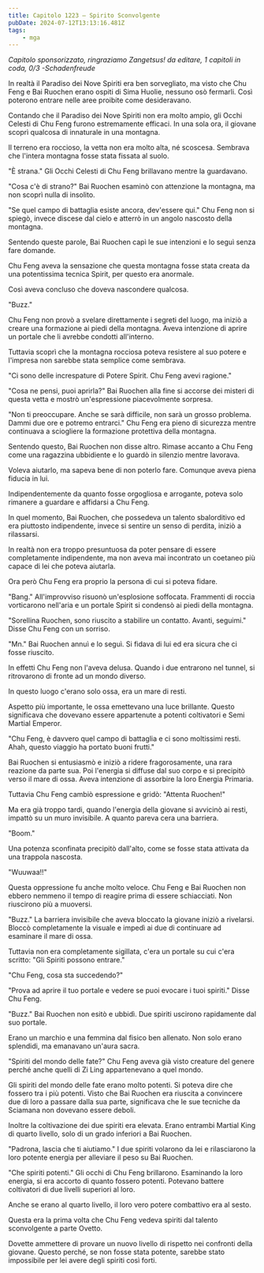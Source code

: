 ```yaml
---
title: Capitolo 1223 – Spirito Sconvolgente
pubDate: 2024-07-12T13:13:16.481Z
tags:
    - mga
---
```



<em>Capitolo sponsorizzato, ringraziamo Zangetsus!
da editare,
1 capitoli in coda, 0/3
-Schadenfreude</em>


In realtà il Paradiso dei Nove Spiriti era ben sorvegliato, ma visto che Chu Feng e Bai Ruochen erano ospiti di Sima Huolie, nessuno osò fermarli. Così poterono entrare nelle aree proibite come desideravano.


Contando che il Paradiso dei Nove Spiriti non era molto ampio, gli Occhi Celesti di Chu Feng furono estremamente efficaci. In una sola ora, il giovane scoprì qualcosa di innaturale in una montagna.


Il terreno era roccioso, la vetta non era molto alta, né scoscesa. Sembrava che l'intera montagna fosse stata fissata al suolo.


"È strana." Gli Occhi Celesti di Chu Feng brillavano mentre la guardavano.


"Cosa c'è di strano?" Bai Ruochen esaminò con attenzione la montagna, ma non scoprì nulla di insolito.


"Se quel campo di battaglia esiste ancora, dev'essere qui." Chu Feng non si spiegò, invece discese dal cielo e atterrò in un angolo nascosto della montagna.


Sentendo queste parole, Bai Ruochen capì le sue intenzioni e lo seguì senza fare domande.


Chu Feng aveva la sensazione che questa montagna fosse stata creata da una potentissima tecnica Spirit, per questo era anormale.


Così aveva concluso che doveva nascondere qualcosa.


"Buzz."


Chu Feng non provò a svelare direttamente i segreti del luogo, ma iniziò a creare una formazione ai piedi della montagna. Aveva intenzione di aprire un portale che li avrebbe condotti all'interno.


Tuttavia scoprì che la montagna rocciosa poteva resistere al suo potere e l'impresa non sarebbe stata semplice come sembrava.


"Ci sono delle increspature di Potere Spirit. Chu Feng avevi ragione."


"Cosa ne pensi, puoi aprirla?" Bai Ruochen alla fine si accorse dei misteri di questa vetta e mostrò un'espressione piacevolmente sorpresa.


"Non ti preoccupare. Anche se sarà difficile, non sarà un grosso problema. Dammi due ore e potremo entrarci." Chu Feng era pieno di sicurezza mentre continuava a sciogliere la formazione protettiva della montagna.


Sentendo questo, Bai Ruochen non disse altro. Rimase accanto a Chu Feng come una ragazzina ubbidiente e lo guardò in silenzio mentre lavorava.


Voleva aiutarlo, ma sapeva bene di non poterlo fare. Comunque aveva piena fiducia in lui.


Indipendentemente da quanto fosse orgogliosa e arrogante, poteva solo rimanere a guardare e affidarsi a Chu Feng.


In quel momento, Bai Ruochen, che possedeva un talento sbalorditivo ed era piuttosto indipendente, invece si sentire un senso di perdita, iniziò a rilassarsi.


In realtà non era troppo presuntuosa da poter pensare di essere completamente indipendente, ma non aveva mai incontrato un coetaneo più capace di lei che poteva aiutarla.


Ora però Chu Feng era proprio la persona di cui si poteva fidare.


"Bang." All'improvviso risuonò un'esplosione soffocata. Frammenti di roccia vorticarono nell'aria e un portale Spirit si condensò ai piedi della montagna.


"Sorellina Ruochen, sono riuscito a stabilire un contatto. Avanti, seguimi." Disse Chu Feng con un sorriso.


"Mn." Bai Ruochen annuì e lo seguì. Si fidava di lui ed era sicura che ci fosse riuscito.


In effetti Chu Feng non l'aveva delusa. Quando i due entrarono nel tunnel, si ritrovarono di fronte ad un mondo diverso.


In questo luogo c'erano solo ossa, era un mare di resti.


Aspetto più importante, le ossa emettevano una luce brillante. Questo significava che dovevano essere appartenute a potenti coltivatori e Semi Martial Emperor.


"Chu Feng, è davvero quel campo di battaglia e ci sono moltissimi resti. Ahah, questo viaggio ha portato buoni frutti."


Bai Ruochen si entusiasmò e iniziò a ridere fragorosamente, una rara reazione da parte sua. Poi l'energia si diffuse dal suo corpo e si precipitò verso il mare di ossa. Aveva intenzione di assorbire la loro Energia Primaria.


Tuttavia Chu Feng cambiò espressione e gridò: "Attenta Ruochen!"


Ma era già troppo tardi, quando l'energia della giovane si avvicinò ai resti, impattò su un muro invisibile. A quanto pareva cera una barriera.


"Boom."


Una potenza sconfinata precipitò dall'alto, come se fosse stata attivata da una trappola nascosta.


"Wuuwaa!!"


Questa oppressione fu anche molto veloce. Chu Feng e Bai Ruochen non ebbero nemmeno il tempo di reagire prima di essere schiacciati. Non riuscirono più a muoversi.


"Buzz." La barriera invisibile che aveva bloccato la giovane iniziò a rivelarsi. Bloccò completamente la visuale e impedì ai due di continuare ad esaminare il mare di ossa.


Tuttavia non era completamente sigillata, c'era un portale su cui c'era scritto: "Gli Spiriti possono entrare."


"Chu Feng, cosa sta succedendo?"


"Prova ad aprire il tuo portale e vedere se puoi evocare i tuoi spiriti." Disse Chu Feng.


"Buzz." Bai Ruochen non esitò e ubbidì. Due spiriti uscirono rapidamente dal suo portale.


Erano un marchio e una femmina dal fisico ben allenato. Non solo erano splendidi, ma emanavano un'aura sacra.


"Spiriti del mondo delle fate?" Chu Feng aveva già visto creature del genere perché anche quelli di Zi Ling appartenevano a quel mondo.


Gli spiriti del mondo delle fate erano molto potenti. Si poteva dire che fossero tra i più potenti. Visto che Bai Ruochen era riuscita a convincere due di loro a passare dalla sua parte, significava che le sue tecniche da Sciamana non dovevano essere deboli.


Inoltre la coltivazione dei due spiriti era elevata. Erano entrambi Martial King di quarto livello, solo di un grado inferiori a Bai Ruochen.


"Padrona, lascia che ti aiutiamo." I due spiriti volarono da lei e rilasciarono la loro potente energia per alleviare il peso su Bai Ruochen.


"Che spiriti potenti." Gli occhi di Chu Feng brillarono. Esaminando la loro energia, si era accorto di quanto fossero potenti. Potevano battere coltivatori di due livelli superiori al loro.


Anche se erano al quarto livello, il loro vero potere combattivo era al sesto.


Questa era la prima volta che Chu Feng vedeva spiriti dal talento sconvolgente a parte Ovetto.


Dovette ammettere di provare un nuovo livello di rispetto nei confronti della giovane. Questo perché, se non fosse stata potente, sarebbe stato impossibile per lei avere degli spiriti così forti.
                                


                                



